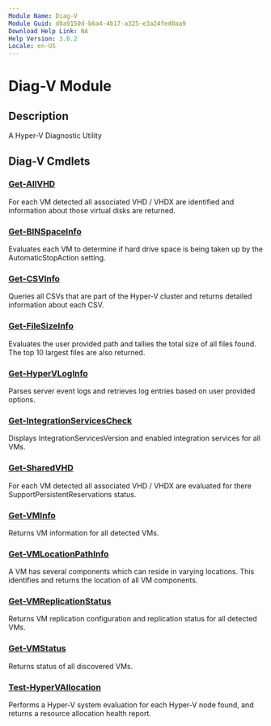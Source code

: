 ```yaml
---
Module Name: Diag-V
Module Guid: d0a9150d-b6a4-4b17-a325-e3a24fed0aa9
Download Help Link: NA
Help Version: 3.0.2
Locale: en-US
---
```


# Diag-V Module
## Description
A Hyper-V Diagnostic Utility

## Diag-V Cmdlets
### [Get-AllVHD](Get-AllVHD.md)
For each VM detected all associated VHD / VHDX are identified and information about those virtual disks are returned.

### [Get-BINSpaceInfo](Get-BINSpaceInfo.md)
Evaluates each VM to determine if hard drive space is being taken up by the AutomaticStopAction setting.

### [Get-CSVInfo](Get-CSVInfo.md)
Queries all CSVs that are part of the Hyper-V cluster and returns detailed information about each CSV.

### [Get-FileSizeInfo](Get-FileSizeInfo.md)
Evaluates the user provided path and tallies the total size of all files found. The top 10 largest files are also returned.

### [Get-HyperVLogInfo](Get-HyperVLogInfo.md)
Parses server event logs and retrieves log entries based on user provided options.

### [Get-IntegrationServicesCheck](Get-IntegrationServicesCheck.md)
Displays IntegrationServicesVersion and enabled integration services for all VMs.

### [Get-SharedVHD](Get-SharedVHD.md)
For each VM detected all associated VHD / VHDX are evaluated for there SupportPersistentReservations status.

### [Get-VMInfo](Get-VMInfo.md)
Returns VM information for all detected VMs.

### [Get-VMLocationPathInfo](Get-VMLocationPathInfo.md)
A VM has several components which can reside in varying locations. This identifies and returns the location of all VM components.

### [Get-VMReplicationStatus](Get-VMReplicationStatus.md)
Returns VM replication configuration and replication status for all detected VMs.

### [Get-VMStatus](Get-VMStatus.md)
Returns status of all discovered VMs.

### [Test-HyperVAllocation](Test-HyperVAllocation.md)
Performs a Hyper-V system evaluation for each Hyper-V node found, and returns a resource allocation health report.


